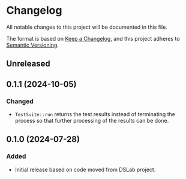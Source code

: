 # Changelog

All notable changes to this project will be documented in this file.

The format is based on [Keep a Changelog](https://keepachangelog.com/en/1.1.0/),
and this project adheres to [Semantic Versioning](https://semver.org/spec/v2.0.0.html).

## Unreleased

## 0.1.1 (2024-10-05)

### Changed

- `TestSuite::run` returns the test results instead of terminating the process so that further processing of the results can be done.

## 0.1.0 (2024-07-28)

### Added

- Initial release based on code moved from DSLab project.
